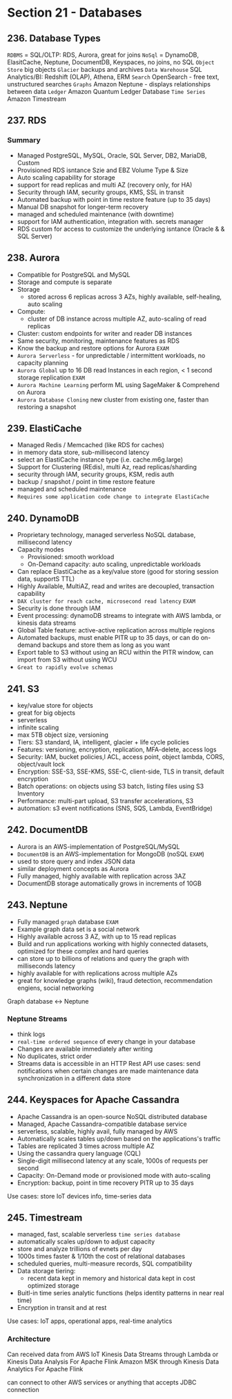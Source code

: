 # Section 21 - Databases

## 236. Database Types

`RDBMS` = SQL/OLTP: RDS, Aurora, great for joins
`NoSql` = DynamoDB, ElasitCache, Neptune, DocumentDB, Keyspaces, no joins, no SQL
`Object Store` big objects
`Glacier` backups and archives
`Data Warehouse` SQL Analytics/BI: Redshift (OLAP), Athena, ERM
`Search` OpenSearch - free text, unstructured searches
`Graphs` Amazon Neptune - displays relationships between data
`Ledger` Amazon Quantum Ledger Database
`Time Series` Amazon Timestream



## 237. RDS

### Summary
- Managed PostgreSQL, MySQL, Oracle, SQL Server, DB2, MariaDB, Custom
- Provisioned RDS isntance Szie and EBZ Volume Type & Size
- Auto scaling capability for storage
- support for read replicas and multi AZ (recovery only, for HA)
- Security through IAM, security groups, KMS, SSL in transit
- Automated backup with point in time restore feature (up to 35 days)
- Manual DB snapshot for longer-term recovery
- managed and scheduled maintenance (with downtime)
- support for IAM authentication, integration with. secrets manager
- RDS custom for access to customize the underlying isntance (Oracle & & SQL Server)


## 238. Aurora

- Compatible for PostgreSQL and MySQL
- Storage and compute is separate
- Storage
	- stored across 6 replicas across 3 AZs, highly available, self-healing, auto scaling
- Compute:
	- cluster of DB instance across multiple AZ, auto-scaling of read replicas
- Cluster: custom endpoints for writer and reader DB instances
- Same security, monitoring, maintenance features as RDS
- Know the backup and restore options for Aurora `EXAM`
- `Aurora Serverless` - for unpredictable / intermittent workloads, no capacity planning
- `Aurora Global` up to 16 DB read Instances in each region, < 1 second storage replication `EXAM`
- `Aurora Machine Learning` perform ML using SageMaker & Comprehend on Aurora
- `Aurora Database Cloning` new cluster from existing one, faster than restoring a snapshot

## 239. ElastiCache

- Managed Redis / Memcached (like RDS for caches)
- in memory data store, sub-millisecond latency
- select an ElastiCache instance type (i.e. cache.m6g.large)
- Support for Clustering (REdis), multi Az, read replicas/sharding
- security through IAM, security groups, KSM, redis auth
- backup / snapshot / point in time restore feature
- managed and scheduled maintenance
- `Requires some application code change to integrate ElastiCache`


## 240. DynamoDB

- Proprietary technology, managed serverless NoSQL database, millisecond latency
- Capacity modes
	- Provisioned: smooth workload
	- On-Demand capacity: auto scaling, unpredictable workloads
- Can replace ElastiCache as a key/value store (good for storing session data, supportS TTL)
- Highly Available, MultiAZ, read and writes are decoupled, transaction capability
- `DAX cluster for reach cache, microsecond read latency` `EXAM`
- Security is done through IAM
- Event processing: dynamoDB streams to integrate with AWS lambda, or kinesis data streams
- Global Table feature: active-active replication across multiple regions
- Automated backups, must enable PITR up to 35 days, or can do on-demand backups and store them as long as you want
- Export table to S3 without using an RCU within the PITR window, can import from S3 without using WCU
- `Great to rapidly evolve schemas`


## 241. S3

- key/value store for objects
- great for big objects
- serverless
- infinite scaling
- max 5TB object size, versioning
- Tiers: S3 standard, IA, intelligent, glacier + life cycle policies
- Features: versioning, encryption, replication, MFA-delete, access logs
- Security: IAM, bucket policies,l ACL, access point, object lambda, CORS, object/vault lock
- Encryption: SSE-S3, SSE-KMS, SSE-C, client-side, TLS in transit, default encryption
- Batch operations: on objects using S3 batch, listing files using S3 Inventory
- Performance: multi-part upload, S3 transfer accelerations, S3
- automation: s3 event notifications (SNS, SQS, Lambda, EventBridge)


## 242. DocumentDB

- Aurora is an AWS-implementation of PostgreSQL/MySQL
- `DocumentDB` is an AWS-implementation for MongoDB (noSQL `EXAM`)
- used to store query and index JSON data
- similar deployment concepts as Aurora
- Fully managed, highly available with replication across 3AZ
- DocumentDB storage automatically grows in increments of 10GB


## 243. Neptune

- Fully managed `graph` database `EXAM`
- Example graph data set is a social network
- Highly available across 3 AZ, with up to 15 read replicas
- Build and run applications working with highly connected datasets, optimized for these complex and hard queries
- can store up to billions of relations and query the graph with milliseconds latency
- highly available for with replications across multiple AZs
- great for knowledge graphs (wiki), fraud detection, recommendation engiens, social networking

Graph database <-> Neptune


### Neptune Streams
- think logs
- `real-time ordered sequence` of every change in your database
- Changes are available immediately after writing
- No duplicates, strict order
- Streams data is accessible in an HTTP Rest API
use cases:
	send notifications when certain changes are made
	maintenance data synchronization in a different data store

## 244. Keyspaces for Apache Cassandra

- Apache Cassandra is an open-source NoSQL distributed database
- Managed, Apache Cassandra-compatible database service
- serverless, scalable, highly avail, fully managed by AWS
- Automatically scales tables up/down based on the applications's traffic
- Tables are replicated 3 times across multiple AZ
- Using the cassandra query language (CQL)
- Single-digit millisecond latency at any scale, 1000s of requests per second
- Capacity: On-Demand mode or provisioned mode with auto-scaling 
- Encryption: backup, point in time recovery PITR up to 35 days

Use cases: store IoT devices info, time-series data


## 245. Timestream

- managed, fast, scalable serverless `time series database`
- automatically scales up/down to adjust capacity
- store and analyze trillions of evnets per day
- 1000s times faster & 1/10th the cost of relational databases
- scheduled queries, multi-measure records, SQL compatibility
- Data storage tiering:
	- recent data kept in memory and historical data kept in cost optimized storage
- Buitl-in time series analytic functions (helps identity patterns in near real time)
- Encryption in transit and at rest

Use cases: IoT apps, operational apps, real-time analytics

### Architecture
Can received data from AWS IoT
Kinesis Data Streams through Lambda or Kinesis Data Analysis For Apache Flink
Amazon MSK through Kinesis Data Analytics For Apache Flink

can connect to other AWS services or anything that accepts JDBC connection

